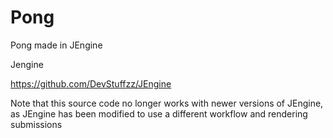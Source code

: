 # Pong
Pong made in JEngine


Jengine

https://github.com/DevStuffzz/JEngine


Note that this source code no longer works with newer versions of JEngine, as JEngine has been modified to use a different workflow and rendering submissions
